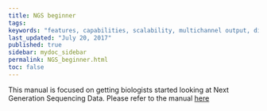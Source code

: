 ```yaml
---
title: NGS beginner
tags:
keywords: "features, capabilities, scalability, multichannel output, dita, hats, comparison, benefits"
last_updated: "July 20, 2017"
published: true
sidebar: mydoc_sidebar
permalink: NGS_beginner.html
toc: false
---
```


This manual is focused on getting biologists started looking at Next Generation Sequencing Data. Please refer to the manual [here](https://sites.google.com/a/bioinformatics.ucr.edu/bioinformatics-manuals/home/gui-ngs-analysis?pli=1)
